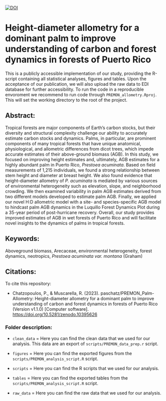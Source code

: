 [![DOI](https://zenodo.org/badge/600030070.svg)](https://zenodo.org/doi/10.5281/zenodo.10390497)

# Height-diameter allometry for a dominant palm to improve understanding of carbon and forest dynamics in forests of Puerto Rico

This is a publicly accessible implementation of our study, providing the R-script containing all statistical analyses, figures and tables. Upon the acceptance of our publication, we will also upload the raw data to EDI database for further accessibility. To run the code in a reproducible envoroment we recommend to run code through ```PREMON_allometry.Rproj```. This will set the working directory to the root of the project.

## Abstract:
Tropical forests are major components of Earth’s carbon stocks, but their diversity and structural complexity challenge our ability to accurately estimate carbon stocks and dynamics. Palms, in particular, are prominent components of many tropical forests that have unique anatomical, physiological, and allometric differences from dicot trees, which impede accurate estimates of their above-ground biomass (AGB). In this study, we focused on improving height estimates and, ultimately, AGB estimates for a highly abundant palm in Puerto Rico, *Prestoea acuminata*. Based on field measurements of 1,215 individuals, we found a strong relationship between stem height and diameter at breast height. We also found evidence that height-diameter allometry of *P. acuminata* is mediated by various sources of environmental heterogeneity such as elevation, slope, and neighborhood crowding. We then examined variability in palm AGB estimates derived from two different models developed to estimate palm AGB. Finally, we applied our novel H:D allometric model with a site- and species-specific AGB model to hindcast palm AGB dynamics in the Luquillo Forest Dynamics Plot during a 35-year period of post-hurricane recovery. Overall, our study provides improved estimates of AGB in wet forests of Puerto Rico and will facilitate novel insights to the dynamics of palms in tropical forests.

## Keywords: 
Aboveground biomass, Arecaceae, environmental heterogeneity, forest dynamics, neotropics, *Prestoea acuminata var. montana* (Graham)

## Citations:

To cite this repository:

- Chatzopoulos, P., & Muscarella, R. (2023). paschatz/PREMON_Palm-Allometry: Height-diameter allometry for a dominant palm to improve understanding of carbon and forest dynamics in forests of Puerto Rico (Version v1.1.0) [Computer software]. https://doi.org/10.5281/zenodo.10395626

### Folder description:
- ```clean_data``` = Here you can find the clean data that we used for our analysis. This data are an export of ```scripts/PREMON_data_prep.r``` script.

- ```figures``` = Here you can find the exported figures from the ```scripts/PREMON_analysis_script.R``` script.

- ```scripts``` = Here you can find the R scripts that we used for our analysis.

- ```tables``` = Here you can find the exported tables from the ```scripts/PREMON_analysis_script.R``` script.

- ```raw_data``` = Here you can find the raw data that we used for our analysis.
